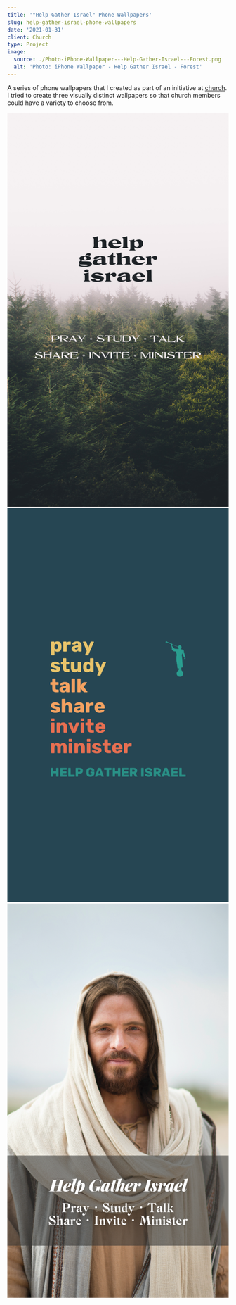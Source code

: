 ```yaml
---
title: '"Help Gather Israel" Phone Wallpapers'
slug: help-gather-israel-phone-wallpapers
date: '2021-01-31'
client: Church
type: Project
image:
  source: ./Photo-iPhone-Wallpaper---Help-Gather-Israel---Forest.png
  alt: 'Photo: iPhone Wallpaper - Help Gather Israel - Forest'
---
```


A series of phone wallpapers that I created as part of an initiative at [church](https://comeuntochrist.org). I tried to create three visually distinct wallpapers so that church members could have a variety to choose from.

![Photo: iPhone Wallpaper - Help Gather Israel - Forest](./Photo-iPhone-Wallpaper---Help-Gather-Israel---Forest.png)
![A text-heavy design with the following phrase: "Pray, study, talk, share, invite, minister. Help Gather Israel". In the top right corner, there is a symbol representing Angel Moroni.](./Photo-iPhone-Wallpaper---Help-Gather-Israel---Text.png)
![A picture of Jesus Christ with the following phrase on it: "Help Gather Israel: pray, study, talk, share, invite, minister"](./Photo-iPhone-Wallpaper---Help-Gather-Israel---Christ.png)